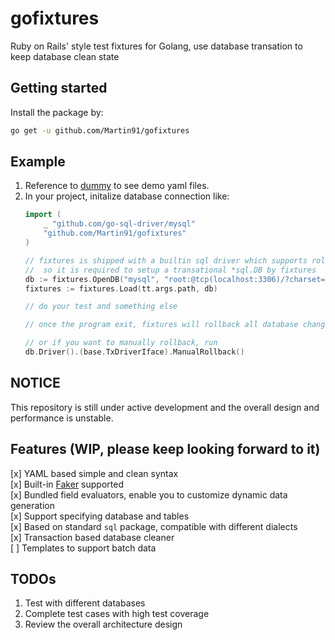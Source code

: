# gofixtures
Ruby on Rails' style test fixtures for Golang, use database transation to keep database clean state

## Getting started

Install the package by:

```sh
go get -u github.com/Martin91/gofixtures
```

## Example
1. Reference to [dummy](./dummy) to see demo yaml files.
2. In your project, initalize database connection like:
    ```go
    import (
        _ "github.com/go-sql-driver/mysql"
        "github.com/Martin91/gofixtures"
    )

    // fixtures is shipped with a builtin sql driver which supports rollback db automatically,
    //  so it is required to setup a transational *sql.DB by fixtures
    db := fixtures.OpenDB("mysql", "root:@tcp(localhost:3306)/?charset=utf8&parseTime=True&loc=Local")
    fixtures := fixtures.Load(tt.args.path, db)

    // do your test and something else

    // once the program exit, fixtures will rollback all database changes automatically
   
    // or if you want to manually rollback, run
    db.Driver().(base.TxDriverIface).ManualRollback()
    ```

## NOTICE
This repository is still under active development and the overall design and performance is unstable.

## Features (WIP, please keep looking forward to it)

[x] YAML based simple and clean syntax  
[x] Built-in [Faker](https://github.com/bxcodec/faker/) supported  
[x] Bundled field evaluators, enable you to customize dynamic data generation  
[x] Support specifying database and tables  
[x] Based on standard `sql` package, compatible with different dialects  
[x] Transaction based database cleaner  
[ ] Templates to support batch data  

## TODOs
1. Test with different databases
2. Complete test cases with high test coverage
3. Review the overall architecture design
